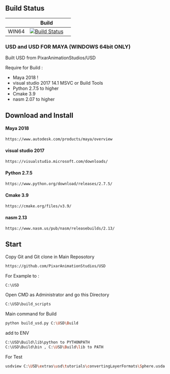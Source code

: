 Build Status
------------

|       | Build |  |
| ----- | ------ | --- |
| WIN64 | [![Build Status](https://travis-ci.org/PixarAnimationStudios/USD.svg?branch=master)](https://travis-ci.org/PixarAnimationStudios/USD) | 

### USD and USD FOR MAYA (WINDOWS 64bit ONLY)
Built USD from PixarAnimationStudios/USD

Require for Build :
- Maya 2018 !
- visual studio 2017 14.1 MSVC or Build Tools
- Python 2.7.5 to higher
- Cmake 3.9 
- nasm 2.07 to higher

## Download and Install

#### Maya 2018
```bash
https://www.autodesk.com/products/maya/overview
```
#### visual studio 2017
```bash
https://visualstudio.microsoft.com/downloads/
```
#### Python 2.7.5
```bash
https://www.python.org/download/releases/2.7.5/
```
#### Cmake 3.9 
```bash
https://cmake.org/files/v3.9/
```
#### nasm 2.13
```bash
https://www.nasm.us/pub/nasm/releasebuilds/2.13/
```

## Start

Copy Git and Git clone in Main Reposotory
```bash
https://github.com/PixarAnimationStudios/USD
```
For Example to :
```bash
C:\USD
```
Open CMD as Administrator and go this Directory
```bash
C:\USD\build_scripts
```
Main command for Build
```bash
python build_usd.py C:\USD\Build
```

add to ENV
```bash
C:\USD\Build\lib\python to PYTHONPATH
C:\USD\Build\bin , C:\USD\Build\lib to PATH
```

For Test
```bash
usdview C:\USD\extras\usd\tutorials\convertingLayerFormats\Sphere.usda
```















